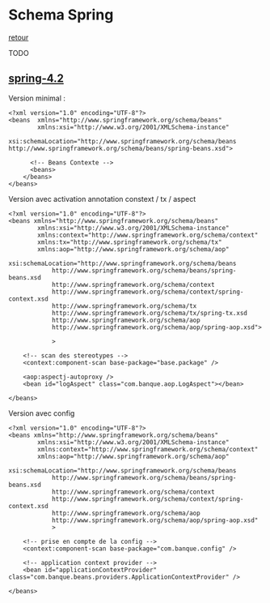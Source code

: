 # Schema Spring
[retour](https://github.com/grouault/spring-tutorial/blob/master/spring-contexte/notes/configuration.xml.md)

TODO
## [spring-4.2](https://docs.spring.io/spring/docs/4.2.x/spring-framework-reference/html/xsd-configuration.html)


Version minimal :

    <?xml version="1.0" encoding="UTF-8"?>
    <beans	xmlns="http://www.springframework.org/schema/beans"
		    xmlns:xsi="http://www.w3.org/2001/XMLSchema-instance"
		    xsi:schemaLocation="http://www.springframework.org/schema/beans http://www.springframework.org/schema/beans/spring-beans.xsd">

	      <!-- Beans Contexte -->
	      <beans>
        </beans>
    </beans>
    
Version avec activation annotation constext / tx / aspect
```
<?xml version="1.0" encoding="UTF-8"?>
<beans xmlns="http://www.springframework.org/schema/beans"
        xmlns:xsi="http://www.w3.org/2001/XMLSchema-instance"
        xmlns:context="http://www.springframework.org/schema/context"
        xmlns:tx="http://www.springframework.org/schema/tx" 
        xmlns:aop="http://www.springframework.org/schema/aop"
        xsi:schemaLocation="http://www.springframework.org/schema/beans
            http://www.springframework.org/schema/beans/spring-beans.xsd
            http://www.springframework.org/schema/context
            http://www.springframework.org/schema/context/spring-context.xsd
            http://www.springframework.org/schema/tx
            http://www.springframework.org/schema/tx/spring-tx.xsd
			http://www.springframework.org/schema/aop 
			http://www.springframework.org/schema/aop/spring-aop.xsd">

            >
            
	<!-- scan des stereotypes -->
	<context:component-scan base-package="base.package" />

 	<aop:aspectj-autoproxy />
	<bean id="logAspect" class="com.banque.aop.LogAspect"></bean>

</beans>    

```    

Version avec config
```
<?xml version="1.0" encoding="UTF-8"?>
<beans xmlns="http://www.springframework.org/schema/beans"
        xmlns:xsi="http://www.w3.org/2001/XMLSchema-instance"
        xmlns:context="http://www.springframework.org/schema/context"
        xmlns:aop="http://www.springframework.org/schema/aop"
        xsi:schemaLocation="http://www.springframework.org/schema/beans
            http://www.springframework.org/schema/beans/spring-beans.xsd
            http://www.springframework.org/schema/context
            http://www.springframework.org/schema/context/spring-context.xsd
			http://www.springframework.org/schema/aop 
			http://www.springframework.org/schema/aop/spring-aop.xsd"
            >
            
	<!-- prise en compte de la config -->
	<context:component-scan base-package="com.banque.config" />
	
	<!-- application context provider -->
	<bean id="applicationContextProvider" class="com.banque.beans.providers.ApplicationContextProvider" />

</beans>   
```
